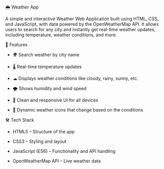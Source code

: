 🌦 Weather App

A simple and interactive Weather Web Application built using HTML, CSS, and JavaScript, with data powered by the OpenWeatherMap API.
It allows users to search for any city and instantly get real-time weather updates, including temperature, weather conditions, and more.

🚀 Features

- 🌍 Search weather by city name

- 🌡 Real-time temperature updates

- ☁ Displays weather conditions like cloudy, rainy, sunny, etc.

- 🌪 Shows humidity and wind speed

- 🎨 Clean and responsive UI for all devices

- 🔄 Dynamic weather icons that change based on the conditions

🛠️ Tech Stack

- HTML5 – Structure of the app

- CSS3 – Styling and layout

- JavaScript (ES6) – Functionality and API handling

- OpenWeatherMap API – Live weather data